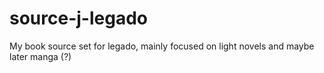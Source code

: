 # source-j-legado
My book source set for legado, mainly focused on light novels and maybe later manga (?)
